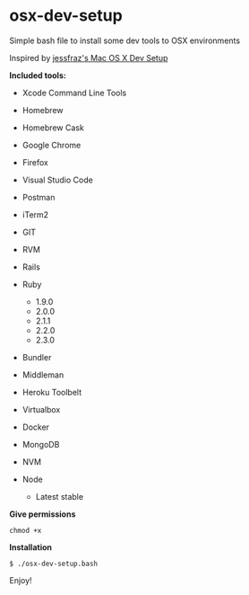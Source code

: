 # osx-dev-setup
Simple bash file to install some dev tools to OSX environments

Inspired by [jessfraz's Mac OS X Dev Setup](https://github.com/jessfraz/mac-dev-setup)

**Included tools:**

- Xcode Command Line Tools
- Homebrew
- Homebrew Cask
- Google Chrome
- Firefox
- Visual Studio Code
- Postman
- iTerm2
- GIT
- RVM
- Rails
- Ruby 
  - 1.9.0
  - 2.0.0
  - 2.1.1
  - 2.2.0
  - 2.3.0

- Bundler
- Middleman
- Heroku Toolbelt
- Virtualbox
- Docker
- MongoDB
- NVM
- Node
  - Latest stable


**Give permissions**

    chmod +x

**Installation**

    $ ./osx-dev-setup.bash


Enjoy!
